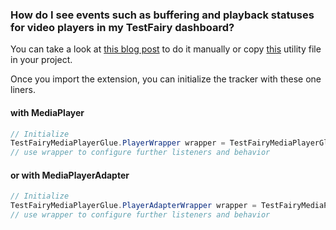 ### How do I see events such as buffering and playback statuses for video players in my TestFairy dashboard?

You can take a look at [this blog post](https://blog.testfairy.com/tracking-video-events-in-android-tv-with-mediaplayer/) to do it manually or copy [this](https://github.com/testfairy-blog/TestFairyMediaPlayerGlue/blob/master/TestFairyMediaPlayerGlue.java) utility file in your project. 

Once you import the extension, you can initialize the tracker with these one liners.

#### with MediaPlayer
```java
// Initialize
TestFairyMediaPlayerGlue.PlayerWrapper wrapper = TestFairyMediaPlayerGlue.createByWrapping(myMediaPlayer);
// use wrapper to configure further listeners and behavior
```

#### or with MediaPlayerAdapter

```java
// Initialize
TestFairyMediaPlayerGlue.PlayerAdapterWrapper wrapper = TestFairyMediaPlayerGlue.createByWrapping(myPlayerAdapter);
// use wrapper to configure further listeners and behavior
```
